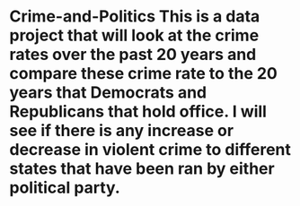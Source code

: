 # Crime-and-Politics This is a data project that will look at the crime rates over the past 20 years and compare these crime rate to the 20 years that Democrats and Republicans that hold office. I will see if there is any increase or decrease in violent crime to different states that have been ran by either political party.   
